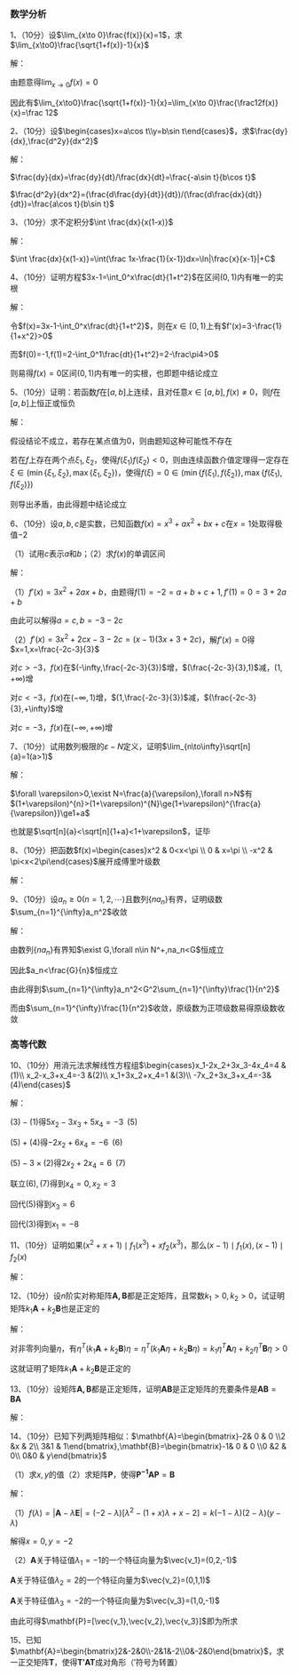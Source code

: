 ### 数学分析

1、（10分）设$\lim_{x\to 0}\frac{f(x)}{x}=1$，求$\lim_{x\to0}\frac{\sqrt{1+f(x)}-1}{x}$

解：

由题意得$\lim_{x\to 0}f(x)=0$

因此有$\lim_{x\to0}\frac{\sqrt{1+f(x)}-1}{x}=\lim_{x\to 0}\frac{\frac12f(x)}{x}=\frac 12$



2、（10分）设$\begin{cases}x=a\cos t\\y=b\sin t\end{cases}$，求$\frac{dy}{dx},\frac{d^2y}{dx^2}$

解：

$\frac{dy}{dx}=\frac{dy}{dt}/\frac{dx}{dt}=\frac{-a\sin t}{b\cos t}$

$\frac{d^2y}{dx^2}=(\frac{d\frac{dy}{dt}}{dt})/(\frac{d\frac{dx}{dt}}{dt})=\frac{a\cos t}{b\sin t}$



3、（10分）求不定积分$\int \frac{dx}{x(1-x)}$

解：

$\int \frac{dx}{x(1-x)}=\int(\frac 1x-\frac{1}{x-1})dx=\ln|\frac{x}{x-1}|+C$



4、（10分）证明方程$3x-1=\int_0^x\frac{dt}{1+t^2}$在区间$(0,1)$内有唯一的实根

解：

令$f(x)=3x-1-\int_0^x\frac{dt}{1+t^2}$，则在$x\in(0,1)$上有$f'(x)=3-\frac{1}{1+x^2}>0$

而$f(0)=-1,f(1)=2-\int_0^1\frac{dt}{1+t^2}=2-\frac\pi4>0$

则易得$f(x)=0$区间$(0,1)$内有唯一的实根，也即题中结论成立



5、（10分）证明：若函数$f$在$[a,b]$上连续，且对任意$x\in[a,b],f(x)\ne0$，则$f$在$[a,b]$上恒正或恒负

解：

假设结论不成立，若存在某点值为0，则由题知这种可能性不存在

若在$f$上存在两个点$\xi_1,\xi_2$，使得$f(\xi_1)f(\xi_2)<0$，则由连续函数介值定理得一定存在$\xi\in(\min\{\xi_1,\xi_2\},\max\{\xi_1,\xi_2\})$，使得$f(\xi)=0\in(\min\{f(\xi_1),f(\xi_2)\},\max\{f(\xi_1),f(\xi_2)\})$

则导出矛盾，由此得题中结论成立



6、（10分）设$a,b,c$是实数，已知函数$f(x)=x^3+ax^2+bx+c$在$x=1$处取得极值$-2$

（1）试用$c$表示$a$和$b$；（2）求$f(x)$的单调区间

解：

（1）$f'(x)=3x^2+2ax+b$，由题得$f(1)=-2=a+b+c+1,f'(1)=0=3+2a+b$

由此可以解得$a=c,b=-3-2c$

（2）$f'(x)=3x^2+2cx-3-2c=(x-1)(3x+3+2c)$，解$f'(x)=0$得$x=1,x=\frac{-2c-3}{3}$

对$c>-3$，$f(x)$在$(-\infty,\frac{-2c-3}{3})$增，$(\frac{-2c-3}{3},1)$减，$(1,+\infty)$增

对$c<-3$，$f(x)$在$(-\infty,1)$增，$(1,\frac{-2c-3}{3})$减，$(\frac{-2c-3}{3},+\infty)$增

对$c=-3$，$f(x)$在$(-\infty,+\infty)$增



7、（10分）试用数列极限的$\varepsilon-N$定义，证明$\lim_{n\to\infty}\sqrt[n]{a}=1(a>1)$

解：

$\forall \varepsilon>0,\exist N=\frac{a}{\varepsilon},\forall n>N$有$(1+\varepsilon)^{n}>(1+\varepsilon)^{N}\ge(1+\varepsilon)^{\frac{a}{\varepsilon}}\ge1+a$

也就是$\sqrt[n]{a}<\sqrt[n]{1+a}<1+\varepsilon$，证毕



8、（10分）把函数$f(x)=\begin{cases}x^2 & 0<x<\pi \\ 0 & x=\pi \\ -x^2 & \pi<x<2\pi\end{cases}$展开成傅里叶级数

解：



9、（10分）设$a_n\ge 0(n=1,2,\cdots)$且数列$\{na_n\}$有界，证明级数$\sum_{n=1}^{\infty}a_n^2$收敛

解：

由数列$\{na_n\}$有界知$\exist G,\forall n\in N^+,na_n<G$恒成立

因此$a_n<\frac{G}{n}$恒成立

由此得到$\sum_{n=1}^{\infty}a_n^2<G^2\sum_{n=1}^{\infty}\frac{1}{n^2}$

而由$\sum_{n=1}^{\infty}\frac{1}{n^2}$收敛，原级数为正项级数易得原级数收敛



### 高等代数

10、（10分）用消元法求解线性方程组$\begin{cases}x_1-2x_2+3x_3-4x_4=4 &(1)\\ x_2-x_3+x_4=-3 &(2)\\ x_1+3x_2+x_4=1 &(3)\\ -7x_2+3x_3+x_4=-3&(4)\end{cases}$

解：

$(3)-(1)$得$5x_2-3x_3+5x_4=-3\;\;(5)$

$(5)+(4)$得$-2x_2+6x_4=-6\;\;(6)$

$(5)-3\times(2)$得$2x_2+2x_4=6\;\;(7)$

联立$(6),(7)$得到$x_4=0,x_2=3$

回代$(5)$得到$x_3=6$

回代$(3)$得到$x_1=-8$



11、（10分）证明如果$(x^2+x+1)\mid f_1(x^3)+xf_2(x^3)$，那么$(x-1)\mid f_1(x),(x-1)\mid f_2(x)$

解：



12、（10分）设$n$阶实对称矩阵$\mathbf{A,B}$都是正定矩阵，且常数$k_1>0,k_2>0$，试证明矩阵$k_1\mathbf{A}+k_2\mathbf{B}$也是正定的

解：

对非零列向量$\eta$，有$\eta^T(k_1\mathbf{A}+k_2\mathbf{B})\eta=\eta^T(k_1\mathbf{A}\eta+k_2\mathbf{B}\eta)=k_1\eta^T\mathbf{A}\eta+k_2\eta^T\mathbf{B}\eta>0$

这就证明了矩阵$k_1\mathbf{A}+k_2\mathbf{B}$是正定的



13、（10分）设矩阵$\mathbf{A,B}$都是正定矩阵，证明$\mathbf{AB}$是正定矩阵的充要条件是$\mathbf{AB}=\mathbf{BA}$

解：



14、（10分）已知下列两矩阵相似：$\mathbf{A}=\begin{bmatrix}-2& 0 & 0 \\2 &x & 2\\ 3&1 & 1\end{bmatrix},\mathbf{B}=\begin{bmatrix}-1& 0 & 0 \\0 &2 & 0\\ 0&0 & y\end{bmatrix}$

（1）求$x,y$的值（2）求矩阵$\mathbf{P}$，使得$\mathbf{P^{-1}AP}=\mathbf{B}$

解：

（1）$f(\lambda)=|\mathbf{A}-\lambda\mathbf{E}|=(-2-\lambda)[\lambda^2-(1+x)\lambda+x-2]=k(-1-\lambda)(2-\lambda)(y-\lambda)$

解得$x=0,y=-2$

（2）$\mathbf{A}$关于特征值$\lambda_1=-1$的一个特征向量为$\vec{v_1}=(0,2,-1)$

$\mathbf{A}$关于特征值$\lambda_2=2$的一个特征向量为$\vec{v_2}=(0,1,1)$

$\mathbf{A}$关于特征值$\lambda_3=-2$的一个特征向量为$\vec{v_3}=(1,0,-1)$

由此可得$\mathbf{P}=[\vec{v_1},\vec{v_2},\vec{v_3}]$即为所求



15、已知$\mathbf{A}=\begin{bmatrix}2&-2&0\\-2&1&-2\\0&-2&0\end{bmatrix}$，求一正交矩阵$\mathbf{T}$，使得$\mathbf{T'AT}$成对角形（$'$符号为转置）
